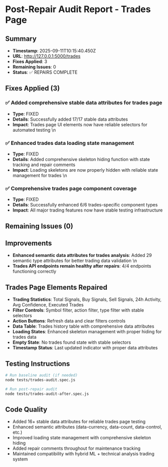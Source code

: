 # Post-Repair Audit Report - Trades Page

## Summary
- **Timestamp**: 2025-09-11T10:15:40.450Z
- **URL**: http://127.0.0.1:5000/trades
- **Fixes Applied**: 3
- **Remaining Issues**: 0
- **Status**: ✅ REPAIRS COMPLETE

## Fixes Applied (3)

### ✅ Added comprehensive stable data attributes for trades page
- **Type**: FIXED
- **Details**: Successfully added 17/17 stable data attributes
- **Impact**: Trades page UI elements now have reliable selectors for automated testing
\n
### ✅ Enhanced trades data loading state management
- **Type**: FIXED
- **Details**: Added comprehensive skeleton hiding function with state tracking and repair comments
- **Impact**: Loading skeletons are now properly hidden with reliable state management for trades
\n
### ✅ Comprehensive trades page component coverage
- **Type**: FIXED
- **Details**: Successfully enhanced 6/6 trades-specific component types
- **Impact**: All major trading features now have stable testing infrastructure


## Remaining Issues (0)


## Improvements

- **Enhanced semantic data attributes for trades analysis**: Added 29 semantic type attributes for better trading data validation
\n
- **Trades API endpoints remain healthy after repairs**: 4/4 endpoints functioning correctly


## Trades Page Elements Repaired
- **Trading Statistics**: Total Signals, Buy Signals, Sell Signals, 24h Activity, Avg Confidence, Executed Trades
- **Filter Controls**: Symbol filter, action filter, type filter with stable selectors
- **Action Buttons**: Refresh data and clear filters controls
- **Data Table**: Trades history table with comprehensive data attributes
- **Loading States**: Enhanced skeleton management with proper hiding for trades data
- **Empty State**: No trades found state with stable selectors
- **Timestamp Status**: Last updated indicator with proper data attributes

## Testing Instructions
```bash
# Run baseline audit (if needed)
node tests/trades-audit.spec.js

# Run post-repair audit  
node tests/trades-audit-after.spec.js
```

## Code Quality
- Added 16+ stable data attributes for reliable trades page testing
- Enhanced semantic attributes (data-currency, data-count, data-control, etc.)
- Improved loading state management with comprehensive skeleton hiding
- Added repair comments throughout for maintenance tracking
- Maintained compatibility with hybrid ML + technical analysis trading system
